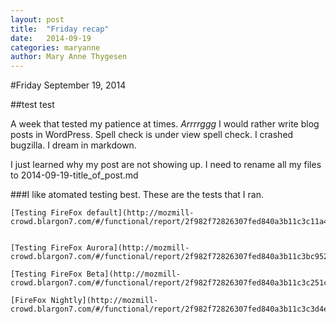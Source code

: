 ```yaml
---
layout: post
title:  "Friday recap"
date:   2014-09-19
categories: maryanne
author: Mary Anne Thygesen
---
```

#Friday September 19, 2014

##test test

A week that tested my patience at times. *Arrrrggg*
I would rather write blog posts in WordPress. Spell check is under view spell check. I crashed bugzilla. I dream in markdown.

I just learned why my post are not showing up. I need to rename all my files to 2014-09-19-title_of_post.md 

###I like atomated testing best.
	These are the tests that I ran.

	[Testing FireFox default](http://mozmill-crowd.blargon7.com/#/functional/report/2f982f72826307fed840a3b11c3c11a4)


	[Testing FireFox Aurora](http://mozmill-crowd.blargon7.com/#/functional/report/2f982f72826307fed840a3b11c3bc952)

	[Testing FireFox Beta](http://mozmill-crowd.blargon7.com/#/functional/report/2f982f72826307fed840a3b11c3c251c)

	[FireFox Nightly](http://mozmill-crowd.blargon7.com/#/functional/report/2f982f72826307fed840a3b11c3c3d4e)